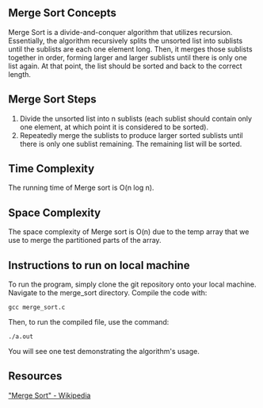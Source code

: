 ## Merge Sort Concepts
Merge Sort is a divide-and-conquer algorithm that utilizes recursion. Essentially, the algorithm recursively splits the unsorted list into sublists until the sublists are each one element long. Then, it merges those sublists together in order, forming larger and larger sublists until there is only one list again. At that point, the list should be sorted and back to the correct length.

## Merge Sort Steps
1. Divide the unsorted list into n sublists (each sublist should contain only one element, at which point it is considered to be sorted).
2. Repeatedly merge the sublists to produce larger sorted sublists until there is only one sublist remaining. The remaining list will be sorted. 

## Time Complexity
The running time of Merge sort is O(n log n). 

## Space Complexity
The space complexity of Merge sort is O(n) due to the temp array that we use to merge the partitioned parts of the array.

## Instructions to run on local machine 
To run the program, simply clone the git repository onto your local machine. Navigate to the merge_sort directory. Compile the code with:

`gcc merge_sort.c`

Then, to run the compiled file, use the command:

`./a.out`

You will see one test demonstrating the algorithm's usage.

## Resources
["Merge Sort" - Wikipedia](https://en.wikipedia.org/wiki/Merge_sort)

